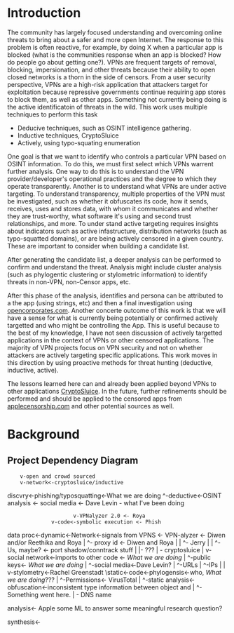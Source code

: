 # Introduction 

The community has largely focused understanding and overcoming online threats to
bring about a safer and more open Internet. The response to this problem is often
reactive, for example, by doing X when a particular app is blocked (what is the
communities response when an app is blocked? How do people go about getting
one?). VPNs are frequent targets of removal, blocking, impersionation, and other threats
because their ability to open closed networks is a thorn in the side of censors. 
From a user security perspective, VPNs are a high-risk application that attackers
target for exploitation because repressive governments continue requiring app stores 
to block them, as well as other apps. Something not currently being doing is the active
identificatoin of threats in the wild. This work uses multiple techniques to perform
this task

* Deducive techniques, such as OSINT intelligence gathering.
* Inductive techniques, CryptoSluice
* Actively, using typo-squating enumeration

One goal is that we want to identify who controls a particular VPN based on OSINT information. To do
this, we must first select which VPNs warrent further analysis. One way to do this is
to understand the VPN provider/developer's operational practices and the degree to which
they operate transparently. Another is to understand what VPNs are under active targeting.
To understand transparency, multiple properties of the VPN must be investigated, such as
whether it obfuscates its code, how it sends, receives, uses and stores data, with whom it communicates
and whether they are trust-worthy, what software it's using and second trust relationships, and more. 
To under stand active targeting requires insights about indicators such as active infastructure,
distribution networks (such as typo-squatted domains), or are being actively censored in a
given country. These are important to consider when building 
a candidate list. 

After generating the candidate list, a deeper analysis can be performed to confirm and understand the threat.
Analysis might include cluster analysis (such as phylogentic clustering or stylometric information) to identify
threats in non-VPN, non-Censor apps, etc.  

After this phase of the analysis, identifies and persona can be attributed to a the app (using strings, etc) and 
then a final investigation using [opencorporates.com](opencorporates.com). Another concerte outcome of this work is
that we will have a sense for what is currently being potentially or confirmed actively targetted and who might
be controlling the App. This is useful because to the best of my knowledge, I have not seen discussion of actively
targetted applications in the context of VPNs or other censored applications. The majority of VPN projects focus
on VPN security and not on whether attackers are actively targeting specific applications. This work moves
in this direction by using proactive methods for threat hunting (deductive, inductive, active).

The lessons learned here can and already been applied beyond VPNs to other applications [CryptoSluice]().
In the future, further refinements should be performed and should be applied to the censored apps from
[applecensorship.com](applecensorship.com) and other potential sources as well.

# Background

## Project Dependency Diagram

        v-open and crowd sourced 
        v-network<-cryptosluice/inductive
discvry<-phishing/typosquatting<-What we are doing
        ^-deductive<-OSINT analysis <- social media <- Dave Levin
                                     \- what I've been doing
                                     

                         v-VPNalyzer 2.0 <- Roya
                  v-code<-symbolic execution <- Phish 
data proc<-dynamic<-Network<-signals from VPNS <- VPN-alyzer <- Diwen and/or Reethika and Roya
         |                  ^- proxy id <- Diwen and Roya
         |                  |            ^- Jerry
         |                  |            ^- Us, maybe? <- port shadow/conntrack stuff
         |                  |- ???
         |                  \- cryptosluice
         |       v-social network<-imports to other code <- *What we are doing*
         |                        ^-public keys<- *What we are doing*
         |                        ^-social media<-Dave Levin?
         |                        ^-URLs
         |                        ^-IPs
         |
         |       v-stylometry<-Rachel Greenstadt
         \static<-code<-phylogensis<-who, *What we are doing*???
                 |     ^-Permissions<- VirusTotal
                 |     ^-static analysis<-obfuscation<-inconsistent type information between object and 
                 |                       ^-Something went here.
                 |
                 \- DNS name

analysis<- Apple some ML to answer some meaningful research question?

synthesis<-

